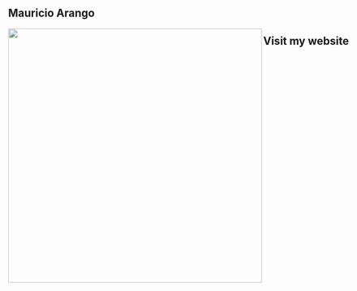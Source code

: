 <html>
  <head>
    <meta charset="utf-8">
    <meta name="viewport" content="width=device-width, initial-scale=1, minimal-ui">
    <title>MY NAME</title>
    <link rel="stylesheet" href="github-markdown.css">
    <style>
      body {
        box-sizing: border-box;
        min-width: 200px;
        max-width: 980px;
        margin: 0 auto;
        padding: 45px;
      }
    </style>
  </head>
  <body>
    <article class="markdown-body">
      <p align="center">
        <h1>Mauricio Arango</h1>
      </p>
      <p align="center">
        <img src="https://marangoisa.github.io/perfil.jpg" align="left" width="500">
      </p>
      <h2>Visit my website <a href="https://www.mauricio-arango.com/"></a></h2>
    </article>
  </body>
</html>
